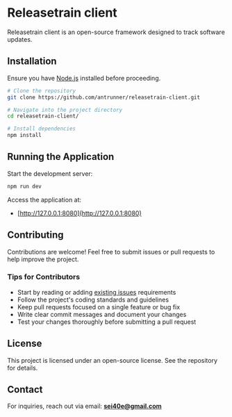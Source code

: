 # Releasetrain client

Releasetrain client is an open-source framework designed to track software updates.

## Installation

Ensure you have [Node.js](https://nodejs.org/en/download/) installed before proceeding.

```sh
# Clone the repository
git clone https://github.com/antrunner/releasetrain-client.git

# Navigate into the project directory
cd releasetrain-client/

# Install dependencies
npm install
```

## Running the Application

Start the development server:

```sh
npm run dev
```

Access the application at:
- [http://127.0.0.1:8080](http://127.0.0.1:8080)

## Contributing

Contributions are welcome! Feel free to submit issues or pull requests to help improve the project.

### Tips for Contributors
- Start by reading or adding [existing issues](https://github.com/antrunner/releasetrain-client/issues) requirements
- Follow the project's coding standards and guidelines
- Keep pull requests focused on a single feature or bug fix
- Write clear commit messages and document your changes
- Test your changes thoroughly before submitting a pull request

## License

This project is licensed under an open-source license. See the repository for details.

## Contact

For inquiries, reach out via email: **sei40e@gmail.com**
